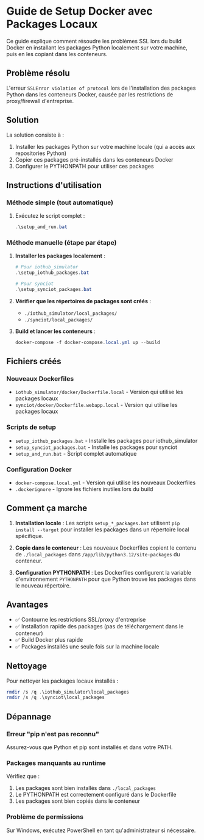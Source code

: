 # Guide de Setup Docker avec Packages Locaux

Ce guide explique comment résoudre les problèmes SSL lors du build Docker en installant les packages Python localement sur votre machine, puis en les copiant dans les conteneurs.

## Problème résolu

L'erreur `SSLError violation of protocol` lors de l'installation des packages Python dans les conteneurs Docker, causée par les restrictions de proxy/firewall d'entreprise.

## Solution

La solution consiste à :
1. Installer les packages Python sur votre machine locale (qui a accès aux repositories Python)
2. Copier ces packages pré-installés dans les conteneurs Docker
3. Configurer le PYTHONPATH pour utiliser ces packages

## Instructions d'utilisation

### Méthode simple (tout automatique)

1. Exécutez le script complet :
   ```powershell
   .\setup_and_run.bat
   ```

### Méthode manuelle (étape par étape)

1. **Installer les packages localement** :
   ```powershell
   # Pour iothub_simulator
   .\setup_iothub_packages.bat
   
   # Pour synciot
   .\setup_synciot_packages.bat
   ```

2. **Vérifier que les répertoires de packages sont créés** :
   - `./iothub_simulator/local_packages/`
   - `./synciot/local_packages/`

3. **Build et lancer les conteneurs** :
   ```powershell
   docker-compose -f docker-compose.local.yml up --build
   ```

## Fichiers créés

### Nouveaux Dockerfiles
- `iothub_simulator/docker/Dockerfile.local` - Version qui utilise les packages locaux
- `synciot/docker/Dockerfile.webapp.local` - Version qui utilise les packages locaux

### Scripts de setup
- `setup_iothub_packages.bat` - Installe les packages pour iothub_simulator
- `setup_synciot_packages.bat` - Installe les packages pour synciot
- `setup_and_run.bat` - Script complet automatique

### Configuration Docker
- `docker-compose.local.yml` - Version qui utilise les nouveaux Dockerfiles
- `.dockerignore` - Ignore les fichiers inutiles lors du build

## Comment ça marche

1. **Installation locale** : Les scripts `setup_*_packages.bat` utilisent `pip install --target` pour installer les packages dans un répertoire local spécifique.

2. **Copie dans le conteneur** : Les nouveaux Dockerfiles copient le contenu de `./local_packages` dans `/app/lib/python3.12/site-packages` du conteneur.

3. **Configuration PYTHONPATH** : Les Dockerfiles configurent la variable d'environnement `PYTHONPATH` pour que Python trouve les packages dans le nouveau répertoire.

## Avantages

- ✅ Contourne les restrictions SSL/proxy d'entreprise
- ✅ Installation rapide des packages (pas de téléchargement dans le conteneur)
- ✅ Build Docker plus rapide
- ✅ Packages installés une seule fois sur la machine locale

## Nettoyage

Pour nettoyer les packages locaux installés :
```powershell
rmdir /s /q .\iothub_simulator\local_packages
rmdir /s /q .\synciot\local_packages
```

## Dépannage

### Erreur "pip n'est pas reconnu"
Assurez-vous que Python et pip sont installés et dans votre PATH.

### Packages manquants au runtime
Vérifiez que :
1. Les packages sont bien installés dans `./local_packages`
2. Le PYTHONPATH est correctement configuré dans le Dockerfile
3. Les packages sont bien copiés dans le conteneur

### Problème de permissions
Sur Windows, exécutez PowerShell en tant qu'administrateur si nécessaire.

